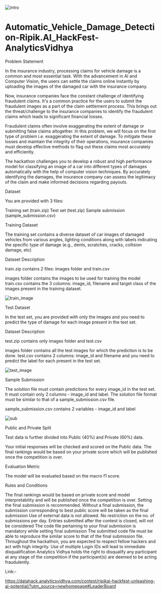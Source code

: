 ![intro](https://github.com/aniiketbarphe/Automatic_Vehicle_Damage_Detection-Ripik.AI_HackFest-AnalyticsVidhya/assets/84449238/d8516b8d-b8e0-4123-96ad-8dee01fd2f2e)

# Automatic_Vehicle_Damage_Detection-Ripik.AI_HackFest-AnalyticsVidhya

Problem Statement

In the insurance industry, processing claims for vehicle damage is a common and most essential task. With the advancement in AI and Computer Vision, the users can settle the claims online instantly by uploading the images of the damaged car with the insurance company.

Now, insurance companies face the constant challenge of identifying fraudulent claims. It's a common practice for the users to submit the fraudulent images as a part of the claim settlement process. This brings out the threat/challenge to the insurance companies to identify the fraudulent claims which leads to significant financial losses.

Fraudulent claims often involve exaggerating the extent of damage or submitting false claims altogether. In this problem, we will focus on the first type of problem i.e. exaggerating the extent of damage. To mitigate these losses and maintain the integrity of their operations, insurance companies must develop effective methods to flag out these claims most accurately and efficiently. 

The hackathon challenges you to develop a robust and high performance model for classifying an image of a car into different types of damages automatically with the help of computer vision techniques. By accurately identifying the damages, the insurance company can assess the legitimacy of the claim and make informed decisions regarding payouts.


Dataset

You are provided with 3 files: 

Training set (train.zip)
Test set (test.zip)
Sample submission (sample_submission.csv)

Training Dataset

The training set contains a diverse dataset of car images of damaged vehicles from various angles, lighting conditions along with labels indicating the specific type of damage (e.g., dents, scratches, cracks, collision damage, etc)

Dataset Description

train.zip contains 2 files: images folder and train.csv

images folder contains the images to be used for training the model
train.csv contains the 3 columns: image_id, filename and target class of the images present in the training dataset.

![train_image](https://github.com/aniiketbarphe/Automatic_Vehicle_Damage_Detection-Ripik.AI_HackFest-AnalyticsVidhya/assets/84449238/a5fe902d-d7dd-4eb9-9f77-1f5f891095c2)


Test Dataset

In the test set, you are provided with only the images and you need to predict the type of damage for each image present in the test set.

Dataset Description

test.zip contains only images folder and test.csv

images folder contains all the test images for which the prediction is to be done.
test.csv contains 2 columns: image_id and filename and you need to predict the label for each present in the test set.

![test_image](https://github.com/aniiketbarphe/Automatic_Vehicle_Damage_Detection-Ripik.AI_HackFest-AnalyticsVidhya/assets/84449238/974ce8c1-41b9-4fed-bc11-7d96de5054a5)

Sample Submission

The solution file must contain predictions for every image_id in the test set. It must contain only 2 columns - image_id and label.  The solution file format must be similar to that of a sample_submission.csv file.

sample_submission.csv contains 2 variables - image_id and label

![sub](https://github.com/aniiketbarphe/Automatic_Vehicle_Damage_Detection-Ripik.AI_HackFest-AnalyticsVidhya/assets/84449238/da38bf31-210d-4ead-a17d-11386875d4ca)

Public and Private Split

Test data is further divided into Public (40%) and Private (60%) data.

Your initial responses will be checked and scored on the Public data. The final rankings would be based on your private score which will be published once the competition is over.


Evaluation Metric

The model will be evaluated based on the macro f1 score.

Rules and Conditions

The final rankings would be based on private score and model interpretability and will be published once the competition is over.
Setting the final submission is recommended. Without a final submission, the submission corresponding to best public score will be taken as the final submission
Use of external data is not allowed.
No restriction on the no. of submissions per day.
Entries submitted after the contest is closed, will not be considered
The code file pertaining to your final submission is mandatory while setting final submission
The submitted code file must be able to reproduce the similar score to that of the final submission file.
Throughout the hackathon, you are expected to respect fellow hackers and act with high integrity.
Use of multiple Login IDs will lead to immediate disqualification
Analytics Vidhya holds the right to disqualify any participant at any stage of the competition if the participant(s) are deemed to be acting fraudulently.

Link:- 

https://datahack.analyticsvidhya.com/contest/ripikai-hackfest-unleashing-ai-potential/?utm_source=newhomepage#LeaderBoard
